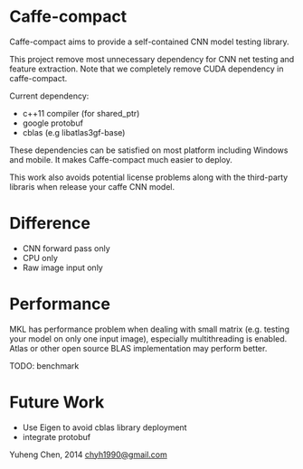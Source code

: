 Caffe-compact
==================
Caffe-compact aims to provide a self-contained CNN model testing library.

This project remove most unnecessary dependency for CNN net testing and
feature extraction. Note that we completely remove CUDA dependency in
caffe-compact.

Current dependency:
* c++11 compiler (for shared_ptr)
* google protobuf
* cblas (e.g libatlas3gf-base)

These dependencies can be satisfied on most platform including Windows and
mobile. It makes Caffe-compact much easier to deploy.

This work also avoids potential license problems along with the 
third-party libraris when release your caffe CNN model.

Difference
==================
* CNN forward pass only 
* CPU only
* Raw image input only

Performance
==================
MKL has performance problem when dealing with small matrix (e.g. testing your
model on only one input image), especially multithreading is enabled. Atlas or
other open source BLAS implementation may perform better.

TODO: benchmark

Future Work
==================
* Use Eigen to avoid cblas library deployment
* integrate protobuf


Yuheng Chen, 2014
chyh1990@gmail.com
